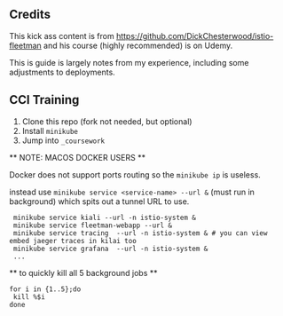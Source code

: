 ## Credits

This kick ass content is from https://github.com/DickChesterwood/istio-fleetman and his course (highly recommended) is on Udemy.

This is guide is largely notes from my experience, including some adjustments to deployments.


## CCI Training

1. Clone this repo (fork not needed, but optional)
2. Install `minikube`
3. Jump into `_coursework`


** NOTE: MACOS DOCKER USERS **

Docker does not support ports routing so the `minikube ip` is useless.

instead use `minikube service <service-name> --url &` (must run in background) which spits out a tunnel URL to use.

```
 minikube service kiali --url -n istio-system &
 minikube service fleetman-webapp --url &
 minikube service tracing  --url -n istio-system & # you can view embed jaeger traces in kilai too
 minikube service grafana  --url -n istio-system &
 ...
```
** to quickly kill all 5 background jobs **
```
for i in {1..5};do
 kill %$i
done

```